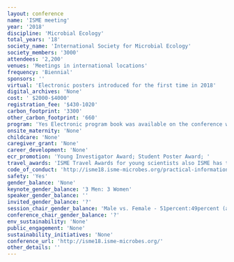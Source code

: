 ```yaml
---
layout: conference 
name: 'ISME meeting'
year: '2018'
discipline: 'Microbial Ecology'
total_years: '18'
society_name: 'International Society for Microbial Ecology'
society_members: '3000'
attendees: '2,200'
venues: 'Meetings in international locations'
frequency: 'Biennial'
sponsors: ''
virtual: 'Electronic posters introduced for the first time in 2018'
digital_archives: 'None'
cost: ' $2000-$4000'
registration_fee: '$430-1020'
carbon_footprint: '3300'
other_carbon_footprint: '660'
program: 'Yes Electronic program book was available on the conference website.'
onsite_maternity: 'None'
childcare: 'None'
caregiver_grant: 'None'
career_development: 'None'
ecr_promotion: 'Young Investigator Award; Student Poster Award; '
travel_awards: 'ISME Travel Awards for young scientists also ISME has two types of travel grants available for ISME18, the ISME Society Travel Award for ISME student members and the African Scientist Travel Award, for attendees from Africa. Applicants from Africa are advised to apply for the African Scientists Travel Award which requires no membership to the ISME society. It is not possible to apply to both grants. Travel awards will be available for African scientists to support the costs of attending the ISME18 conference. The award will cover the following:     Full conference registration     Return economy flights     Return shuttle transport in Cape Town     6 days accommodation     Meal vouchers Eligibility All applicants must be microbiologists working/residing at an African institution; anyone working at an African institution, regardless of nationality, is eligible to apply to this grant. The Travel Awards will be assigned in three categories:     Student Grants: African students currently engaged in research toward a higher degree: Masters or PhD     PostDoc Grants: Postdoctoral fellows working in Africa; no more than 5 years post-PhD     Non-Student Grants: African researchers appointed at recognized research institutions. Early career researchers will be prioritized The applicant must also be the presenting author of an abstract submitted to the symposium.'
code_of_conduct: 'http://isme18.isme-microbes.org/practical-information-isme18'
safety: 'Yes'
gender_balance: 'None'
keynote_gender_balance: '3 Men: 3 Women'
speaker_gender_balance: ''
invited_gender_balance: '?'
session_chair_gender_balance: 'Male vs. Female - 51percent:49percent (according to participant gender balance)'
conference_chair_gender_balance: '?'
env_sustainability: 'None'
public_engagement: 'None'
sustainability_initiatives: 'None'
conference_url: 'http://isme18.isme-microbes.org/'
other_details: ''
---
```

